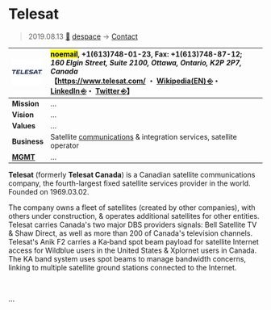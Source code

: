 # Telesat
> 2019.08.13 [🚀](../../index/index.md) [despace](../index.md) → [Contact](../contact.md)

|[![](../f/con/t/telesat_logo1_thumb.png)](../f/con/t/telesat_logo1.png)|<mark>noemail</mark>, +1(613)748-01-23, Fax: +1(613)748-87-12;<br> *160 Elgin Street, Suite 2100, Ottawa, Ontario, K2P 2P7, Canada*<br> 【<https://www.telesat.com/> ・ [Wikipedia(EN) ⎆](https://en.wikipedia.org/wiki/Telesat)・ [LinkedIn ⎆](https://www.linkedin.com/company/telesat.com)・ [Twitter ⎆](https://twitter.com/Telesat)】|
|:--|:--|
|**Mission**|…|
|**Vision**|…|
|**Values**|…|
|**Business**|Satellite [communications](comms.md) & integration services, satellite operator|
|**[MGMT](../mgmt.md)**|…|

**Telesat** (formerly **Telesat Canada**) is a Canadian satellite communications company, the fourth-largest fixed satellite services provider in the world. Founded on 1969.03.02.

The company owns a fleet of satellites (created by other companies), with others under construction, & operates additional satellites for other entities. Telesat carries Canada's two major DBS providers signals: Bell Satellite TV & Shaw Direct, as well as more than 200 of Canada's television channels. Telesat's Anik F2 carries a Ka‑band spot beam payload for satellite Internet access for Wildblue users in the United States & Xplornet users in Canada. The KA band system uses spot beams to manage bandwidth concerns, linking to multiple satellite ground stations connected to the Internet.

<p style="page-break-after:always"> </p>

…

